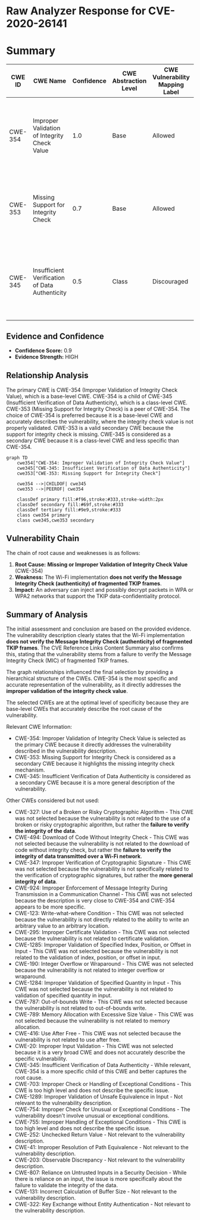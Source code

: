 # Raw Analyzer Response for CVE-2020-26141

# Summary
| CWE ID | CWE Name | Confidence | CWE Abstraction Level | CWE Vulnerability Mapping Label | CWE-Vulnerability Mapping Notes |
|---|---|---|---|---|---|
| CWE-354 | Improper Validation of Integrity Check Value | 1.0 | Base | Allowed | Primary CWE. The driver **does not verify the Message Integrity Check (authenticity) of fragmented TKIP frames**. |
| CWE-353 | Missing Support for Integrity Check | 0.7 | Base | Allowed | Secondary CWE. The Wi-Fi implementation is **missing** the expected integrity check for fragmented TKIP frames. |
| CWE-345 | Insufficient Verification of Data Authenticity | 0.5 | Class | Discouraged | Secondary CWE. There is **insufficient verification of data authenticity** since MIC is not verified for fragmented TKIP frames. |

## Evidence and Confidence

*   **Confidence Score:** 0.9
*   **Evidence Strength:** HIGH

## Relationship Analysis
The primary CWE is CWE-354 (Improper Validation of Integrity Check Value), which is a base-level CWE. CWE-354 is a child of CWE-345 (Insufficient Verification of Data Authenticity), which is a class-level CWE. CWE-353 (Missing Support for Integrity Check) is a peer of CWE-354. The choice of CWE-354 is preferred because it is a base-level CWE and accurately describes the vulnerability, where the integrity check value is not properly validated. CWE-353 is a valid secondary CWE because the support for integrity check is missing. CWE-345 is considered as a secondary CWE because it is a class-level CWE and less specific than CWE-354.

```mermaid
graph TD
    cwe354["CWE-354: Improper Validation of Integrity Check Value"]
    cwe345["CWE-345: Insufficient Verification of Data Authenticity"]
    cwe353["CWE-353: Missing Support for Integrity Check"]
    
    cwe354 -->|CHILDOF| cwe345
    cwe353 -->|PEEROF| cwe354
    
    classDef primary fill:#f96,stroke:#333,stroke-width:2px
    classDef secondary fill:#69f,stroke:#333
    classDef tertiary fill:#9e9,stroke:#333
    class cwe354 primary
    class cwe345,cwe353 secondary
```

## Vulnerability Chain
The chain of root cause and weaknesses is as follows:
1.  **Root Cause:** **Missing or Improper Validation of Integrity Check Value** (CWE-354)
2.  **Weakness:** The Wi-Fi implementation **does not verify the Message Integrity Check (authenticity) of fragmented TKIP frames**.
3.  **Impact:** An adversary can inject and possibly decrypt packets in WPA or WPA2 networks that support the TKIP data-confidentiality protocol.

## Summary of Analysis
The initial assessment and conclusion are based on the provided evidence. The vulnerability description clearly states that the Wi-Fi implementation **does not verify the Message Integrity Check (authenticity) of fragmented TKIP frames**. The CVE Reference Links Content Summary also confirms this, stating that the vulnerability stems from a failure to verify the Message Integrity Check (MIC) of fragmented TKIP frames.

The graph relationships influenced the final selection by providing a hierarchical structure of the CWEs. CWE-354 is the most specific and accurate representation of the vulnerability, as it directly addresses the **improper validation of the integrity check value**.

The selected CWEs are at the optimal level of specificity because they are base-level CWEs that accurately describe the root cause of the vulnerability.

Relevant CWE Information:
*   CWE-354: Improper Validation of Integrity Check Value is selected as the primary CWE because it directly addresses the vulnerability described in the vulnerability description.
*   CWE-353: Missing Support for Integrity Check is considered as a secondary CWE because it highlights the missing integrity check mechanism.
*   CWE-345: Insufficient Verification of Data Authenticity is considered as a secondary CWE because it is a more general description of the vulnerability.

Other CWEs considered but not used:
*   CWE-327: Use of a Broken or Risky Cryptographic Algorithm - This CWE was not selected because the vulnerability is not related to the use of a broken or risky cryptographic algorithm, but rather the **failure to verify the integrity of the data**.
*   CWE-494: Download of Code Without Integrity Check - This CWE was not selected because the vulnerability is not related to the download of code without integrity check, but rather the **failure to verify the integrity of data transmitted over a Wi-Fi network**.
*   CWE-347: Improper Verification of Cryptographic Signature - This CWE was not selected because the vulnerability is not specifically related to the verification of cryptographic signatures, but rather the **more general integrity of data**.
*   CWE-924: Improper Enforcement of Message Integrity During Transmission in a Communication Channel - This CWE was not selected because the description is very close to CWE-354 and CWE-354 appears to be more specific.
*   CWE-123: Write-what-where Condition - This CWE was not selected because the vulnerability is not directly related to the ability to write an arbitrary value to an arbitrary location.
*   CWE-295: Improper Certificate Validation - This CWE was not selected because the vulnerability is not related to certificate validation.
*   CWE-1285: Improper Validation of Specified Index, Position, or Offset in Input - This CWE was not selected because the vulnerability is not related to the validation of index, position, or offset in input.
*   CWE-190: Integer Overflow or Wraparound - This CWE was not selected because the vulnerability is not related to integer overflow or wraparound.
*   CWE-1284: Improper Validation of Specified Quantity in Input - This CWE was not selected because the vulnerability is not related to validation of specified quantity in input.
*   CWE-787: Out-of-bounds Write - This CWE was not selected because the vulnerability is not related to out-of-bounds write.
*   CWE-789: Memory Allocation with Excessive Size Value - This CWE was not selected because the vulnerability is not related to memory allocation.
*   CWE-416: Use After Free - This CWE was not selected because the vulnerability is not related to use after free.
*   CWE-20: Improper Input Validation - This CWE was not selected because it is a very broad CWE and does not accurately describe the specific vulnerability.
*   CWE-345: Insufficient Verification of Data Authenticity - While relevant, CWE-354 is a more specific child of this CWE and better captures the root cause.
*   CWE-703: Improper Check or Handling of Exceptional Conditions - This CWE is too high level and does not describe the specific issue.
*   CWE-1289: Improper Validation of Unsafe Equivalence in Input - Not relevant to the vulnerability description.
*   CWE-754: Improper Check for Unusual or Exceptional Conditions - The vulnerability doesn't involve unusual or exceptional conditions.
*   CWE-755: Improper Handling of Exceptional Conditions - This CWE is too high level and does not describe the specific issue.
*   CWE-252: Unchecked Return Value - Not relevant to the vulnerability description.
*   CWE-41: Improper Resolution of Path Equivalence - Not relevant to the vulnerability description.
*   CWE-203: Observable Discrepancy - Not relevant to the vulnerability description.
*   CWE-807: Reliance on Untrusted Inputs in a Security Decision - While there is reliance on an input, the issue is more specifically about the failure to validate the integrity of the data.
*   CWE-131: Incorrect Calculation of Buffer Size - Not relevant to the vulnerability description.
*   CWE-322: Key Exchange without Entity Authentication - Not relevant to the vulnerability description.